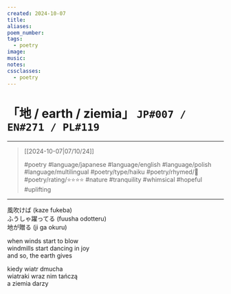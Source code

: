 ```yaml
---
created: 2024-10-07
title:
aliases:
poem_number:
tags:
  - poetry
image:
music:
notes:
cssclasses:
  - poetry
---
```

# 「地 / earth / ziemia」 `JP#007 / EN#271 / PL#119`

---

> [[2024-10-07|07/10/24]]
> 
> #poetry 
> #language/japanese #language/english #language/polish #language/multilingual
> #poetry/type/haiku 
> #poetry/rhymed/🔴 
> #poetry/rating/⭐⭐⭐⭐ 
> #nature #tranquility  #whimsical #hopeful #uplifting 

---

風吹けば (kaze fukeba)  
ふうしゃ躍ってる (fuusha odotteru)  
地が贈る (ji ga okuru)  
  
when winds start to blow  
windmills start dancing in joy  
and so, the earth gives  
  
kiedy wiatr dmucha  
wiatraki wraz nim tańczą  
a ziemia darzy